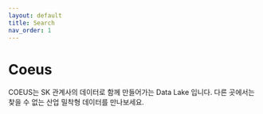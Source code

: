 ```yaml
---
layout: default
title: Search
nav_order: 1
---
```


# Coeus
COEUS는 SK 관계사의 데이터로 함께 만들어가는 Data Lake 입니다.
다른 곳에서는 찾을 수 없는 산업 밀착형 데이터를 만나보세요.

